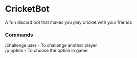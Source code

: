 # CricketBot
A fun discord bot that makes you play cricket with your friends

### Commands
/challenge user - To challenge another player   
/p option - To choose the option in game
